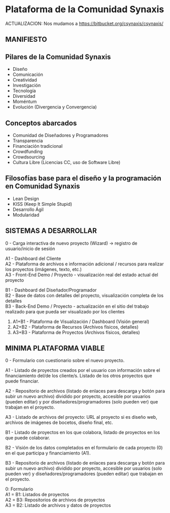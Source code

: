 Plataforma de la Comunidad Synaxis
==================================

ACTUALIZACION: Nos mudamos a https://bitbucket.org/csynaxis/csynaxis/

MANIFIESTO
----------

Pilares de la Comunidad Synaxis
-------------------------------

* Diseño
* Comunicación
* Creatividad
* Investigación
* Tecnología
* Diversidad
* Moméntum
* Evolución (Divergencia y Convergencia)

Conceptos abarcados
-------------------

* Comunidad de Diseñadores y Programadores
* Transparencia
* Financiación tradicional
* Crowdfunding
* Crowdsourcing
* Cultura Libre (Licencias CC, uso de Software Libre)

Filosofías base para el diseño y la programación en Comunidad Synaxis
---------------------------------------------------------------------

* Lean Design
* KISS (Keep It Simple Stupid)
* Desarrollo Ágil
* Modularidad


SISTEMAS A DESARROLLAR
----------------------

0 - Carga interactiva de nuevo proyecto (Wizard) -> registro de usuario/inicio de sesión  
  
A1 - Dashboard del Cliente  
A2 - Plataforma de archivos e información adicional / recursos para realizar los proyectos (imágenes, texto, etc.)  
A3 - Front-End Demo / Proyecto - visualización real del estado actual del proyecto  
  
B1 - Dashboard del Diseñador/Programador  
B2 - Base de datos con detalles del proyecto, visualización completa de los detalles  
B3 - Back-End Demo / Proyecto - actualización en el sitio del trabajo realizado para que pueda ser visualizado por los clientes  
  
1) A1+B1 - Plataforma de Visualización / Dashboard (Visión general)  
2) A2+B2 - Plataforma de Recursos (Archivos físicos, detalles)  
3) A3+B3 - Plataforma de Proyectos (Archivos físicos, detalles)  


MINIMA PLATAFORMA VIABLE
------------------------

0 - Formulario con cuestionario sobre el nuevo proyecto.  
  
A1 - Listado de proyectos creados por el usuario con información sobre el financiamiento del/de los cliente/s. Listado de los otros proyectos que puede financiar.  
  
A2 - Repositorio de archivos (listado de enlaces para descarga y botón para subir un nuevo archivo) dividido por proyecto, accesible por usuarios (pueden editar) y por diseñadores/programadores (solo pueden ver) que trabajan en el proyecto.  
  
A3 - Listado de archivos del proyecto: URL al proyecto si es diseño web, archivos de imágenes de bocetos, diseño final, etc.  
  
  
B1 - Listado de proyectos en los que colabora, listado de proyectos en los que puede colaborar.  
  
B2 - Visión de los datos completados en el formulario de cada proyecto (0) en el que participa y financiamiento (A1).  
  
B3 - Repositorio de archivos (listado de enlaces para descarga y botón para subir un nuevo archivo) dividido por proyecto, accesible por usuarios (solo pueden ver) y diseñadores/programadores (pueden editar) que trabajan en el proyecto.  
  
0: Formulario  
A1 = B1: Listados de proyectos  
A2 = B3: Repositorios de archivos de proyectos  
A3 = B2: Listado de archivos y datos de proyectos
